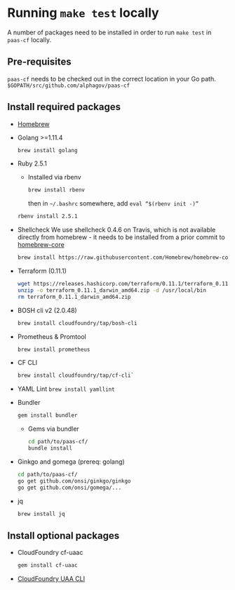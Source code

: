 # Running `make test` locally

A number of packages need to be installed in order to run `make test` in `paas-cf` locally.

## Pre-requisites
`paas-cf` needs to be checked out in the correct location in your Go path.
`$GOPATH/src/github.com/alphagov/paas-cf`

## Install required packages

* [Homebrew](https://brew.sh/)
* Golang >=1.11.4

  ```sh
  brew install golang
  ```

* Ruby 2.5.1
  * Installed via rbenv

    ```sh
    brew install rbenv
    ```
    then in `~/.bashrc` somewhere, add `eval “$(rbenv init -)”`

  ```sh
  rbenv install 2.5.1
  ```

* Shellcheck
  We use shellcheck 0.4.6 on Travis, which is not available directly from homebrew - it needs to be installed from a prior commit to [homebrew-core](https://github.com/Homebrew/homebrew-core)

  ```sh
  brew install https://raw.githubusercontent.com/Homebrew/homebrew-core/7712a699c3e01bc8c9b01777d3a89383bd42241e/Formula/shellcheck.rb
  ```

* Terraform (0.11.1)

  ```sh
  wget https://releases.hashicorp.com/terraform/0.11.1/terraform_0.11.1_darwin_amd64.zip
  unzip -o terraform_0.11.1_darwin_amd64.zip -d /usr/local/bin
  rm terraform_0.11.1_darwin_amd64.zip
  ```

* BOSH cli v2 (2.0.48)

  ```sh
  brew install cloudfoundry/tap/bosh-cli
  ```

* Prometheus & Promtool

  ```sh
  brew install prometheus
  ```

* CF CLI

  ```sh
  brew install cloudfoundry/tap/cf-cli`
  ```

* YAML Lint
  `brew install yamllint`

* Bundler

  ```sh
  gem install bundler
  ```

  * Gems via bundler

    ```sh
    cd path/to/paas-cf/
    bundle install
    ```

* Ginkgo and gomega (prereq: golang)

  ```sh
  cd path/to/paas-cf/
  go get github.com/onsi/ginkgo/ginkgo
  go get github.com/onsi/gomega/...
  ```

* jq

  ```sh
  brew install jq
  ```

## Install optional packages

* CloudFoundry cf-uaac

  ```sh
  gem install cf-uaac
  ```

* [CloudFoundry UAA CLI](https://github.com/cloudfoundry-incubator/uaa-cli)
